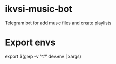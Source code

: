 # ikvsi-music-bot
Telegram bot for add music files and create playlists


# Export envs
export $(grep -v '^#' dev.env | xargs)